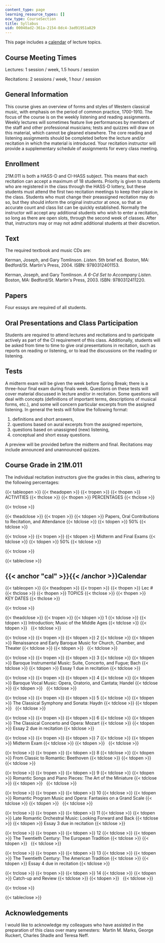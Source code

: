 ```yaml
---
content_type: page
learning_resource_types: []
ocw_type: CourseSection
title: Syllabus
uid: 00040ad2-361a-2154-8dc4-3ad91951a829
---
```


This page includes a [calendar](#cal) of lecture topics.

Course Meeting Times
--------------------

Lectures: 1 session / week, 1.5 hours / session

Recitations: 2 sessions / week, 1 hour / session

General Information
-------------------

This course gives an overview of forms and styles of Western classical music, with emphasis on the period of common practice, 1700-1910. The focus of the course is on the weekly listening and reading assignments. Weekly lectures will sometimes feature live performances by members of the staff and other professional musicians; tests and quizzes will draw on this material, which cannot be gleaned elsewhere. The core reading and listening assignments should be completed before the lecture and/or recitation in which the material is introduced. Your recitation instructor will provide a supplementary schedule of assignments for every class meeting.

Enrollment
----------

21M.011 is both a HASS-D and CI-HASS subject. This means that each recitation can accept a maximum of 18 students. Priority is given to students who are registered in the class through the HASS-D lottery, but these students must attend the first two recitation meetings to keep their place in the class. Students who must change their preassigned recitation may do so, but they should inform the original instructor at once, so that an accurate count and class list can be quickly established. Normally the instructor will accept any additional students who wish to enter a recitation, so long as there are open slots, through the second week of classes. After that, instructors may or may not admit additional students at their discretion.

Text
----

The required textbook and music CDs are:

Kerman, Joseph, and Gary Tomlinson. _Listen_. 5th brief ed. Boston, MA: Bedford/St. Martin's Press, 2004. ISBN: 9780312401153.

Kerman, Joseph, and Gary Tomlinson. _A 6-Cd Set to Accompany Listen._ Boston, MA: Bedford/St. Martin's Press, 2003. ISBN: 9780312411220.

Papers
------

Four essays are required of all students.

Oral Presentations and Class Participation
------------------------------------------

Students are required to attend lectures and recitations and to participate actively as part of the CI requirement of this class. Additionally, students will be asked from time to time to give oral presentations in recitation, such as reports on reading or listening, or to lead the discussions on the reading or listening.

Tests
-----

A midterm exam will be given the week before Spring Break; there is a three-hour final exam during finals week. Questions on these tests will cover material discussed in lecture and/or in recitation. Some questions will deal with concepts (definitions of important terms, descriptions of musical forms, etc.), and some will concern particular excerpts from the assigned listening. In general the tests will follow the following format:

1.  definitions and short answers,
2.  questions based on aural excerpts from the assigned repertoire,
3.  questions based on unassigned (new) listening,
4.  conceptual and short essay questions.

A preview will be provided before the midterm and final. Recitations may include announced and unannounced quizzes.

Course Grade in 21M.011
-----------------------

The individual recitation instructors give the grades in this class, adhering to the following percentages:

{{< tableopen >}}
{{< theadopen >}}
{{< tropen >}}
{{< thopen >}}
ACTIVITIES
{{< thclose >}}
{{< thopen >}}
PERCENTAGES
{{< thclose >}}

{{< trclose >}}

{{< theadclose >}}
{{< tropen >}}
{{< tdopen >}}
Papers, Oral Contributions to Recitation, and Attendance
{{< tdclose >}}
{{< tdopen >}}
50%
{{< tdclose >}}

{{< trclose >}}
{{< tropen >}}
{{< tdopen >}}
Midterm and Final Exams
{{< tdclose >}}
{{< tdopen >}}
50%
{{< tdclose >}}

{{< trclose >}}

{{< tableclose >}}

{{< anchor "cal" >}}{{< /anchor >}}Calendar
-------------------------------------------

{{< tableopen >}}
{{< theadopen >}}
{{< tropen >}}
{{< thopen >}}
Lec #
{{< thclose >}}
{{< thopen >}}
TOPICS
{{< thclose >}}
{{< thopen >}}
KEY DATES
{{< thclose >}}

{{< trclose >}}

{{< theadclose >}}
{{< tropen >}}
{{< tdopen >}}
1
{{< tdclose >}}
{{< tdopen >}}
Introduction; Music of the Middle Ages
{{< tdclose >}}
{{< tdopen >}}
 
{{< tdclose >}}

{{< trclose >}}
{{< tropen >}}
{{< tdopen >}}
2
{{< tdclose >}}
{{< tdopen >}}
Renaissance and Early Baroque Music for Church, Chamber, and Theater
{{< tdclose >}}
{{< tdopen >}}
 
{{< tdclose >}}

{{< trclose >}}
{{< tropen >}}
{{< tdopen >}}
3
{{< tdclose >}}
{{< tdopen >}}
Baroque Instrumental Music: Suite, Concerto, and Fugue; Bach
{{< tdclose >}}
{{< tdopen >}}
Essay 1 due in recitation
{{< tdclose >}}

{{< trclose >}}
{{< tropen >}}
{{< tdopen >}}
4
{{< tdclose >}}
{{< tdopen >}}
Baroque Vocal Music: Opera, Oratorio, and Cantata; Handel
{{< tdclose >}}
{{< tdopen >}}
 
{{< tdclose >}}

{{< trclose >}}
{{< tropen >}}
{{< tdopen >}}
5
{{< tdclose >}}
{{< tdopen >}}
The Classical Symphony and Sonata: Haydn
{{< tdclose >}}
{{< tdopen >}}
 
{{< tdclose >}}

{{< trclose >}}
{{< tropen >}}
{{< tdopen >}}
6
{{< tdclose >}}
{{< tdopen >}}
The Classical Concerto and Opera: Mozart
{{< tdclose >}}
{{< tdopen >}}
Essay 2 due in recitation
{{< tdclose >}}

{{< trclose >}}
{{< tropen >}}
{{< tdopen >}}
7
{{< tdclose >}}
{{< tdopen >}}
Midterm Exam
{{< tdclose >}}
{{< tdopen >}}
 
{{< tdclose >}}

{{< trclose >}}
{{< tropen >}}
{{< tdopen >}}
8
{{< tdclose >}}
{{< tdopen >}}
From Classic to Romantic: Beethoven
{{< tdclose >}}
{{< tdopen >}}
 
{{< tdclose >}}

{{< trclose >}}
{{< tropen >}}
{{< tdopen >}}
9
{{< tdclose >}}
{{< tdopen >}}
Romantic Songs and Piano Pieces: The Art of the Miniature
{{< tdclose >}}
{{< tdopen >}}
 
{{< tdclose >}}

{{< trclose >}}
{{< tropen >}}
{{< tdopen >}}
10
{{< tdclose >}}
{{< tdopen >}}
Romantic Program Music and Opera: Fantasies on a Grand Scale
{{< tdclose >}}
{{< tdopen >}}
 
{{< tdclose >}}

{{< trclose >}}
{{< tropen >}}
{{< tdopen >}}
11
{{< tdclose >}}
{{< tdopen >}}
Late Romantic Orchestral Music: Looking Forward and Back
{{< tdclose >}}
{{< tdopen >}}
Essay 3 due in recitation
{{< tdclose >}}

{{< trclose >}}
{{< tropen >}}
{{< tdopen >}}
12
{{< tdclose >}}
{{< tdopen >}}
The Twentieth Century: The European Tradition
{{< tdclose >}}
{{< tdopen >}}
 
{{< tdclose >}}

{{< trclose >}}
{{< tropen >}}
{{< tdopen >}}
13
{{< tdclose >}}
{{< tdopen >}}
The Twentieth Century: The American Tradition
{{< tdclose >}}
{{< tdopen >}}
Essay 4 due in recitation
{{< tdclose >}}

{{< trclose >}}
{{< tropen >}}
{{< tdopen >}}
14
{{< tdclose >}}
{{< tdopen >}}
Catch-up and Review
{{< tdclose >}}
{{< tdopen >}}
 
{{< tdclose >}}

{{< trclose >}}

{{< tableclose >}}

Acknowledgements
----------------

I would like to acknowledge my colleagues who have assisted in the preparation of this class over many semesters:  Martin M. Marks, George Ruckert, Charles Shadle and Teresa Neff.